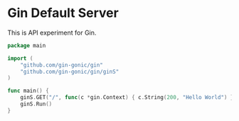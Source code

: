 # Gin Default Server

This is API experiment for Gin.

```go
package main

import (
	"github.com/gin-gonic/gin"
	"github.com/gin-gonic/gin/ginS"
)

func main() {
	ginS.GET("/", func(c *gin.Context) { c.String(200, "Hello World") })
	ginS.Run()
}
```
